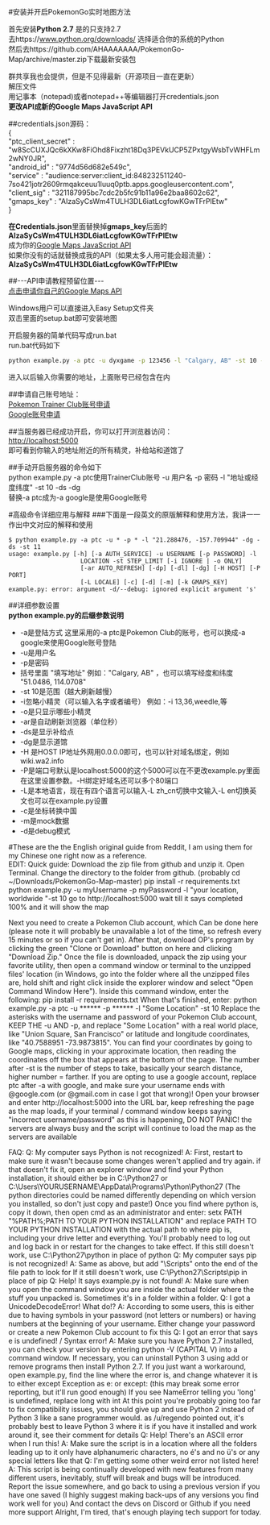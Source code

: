 #安装并开启PokemonGo实时地图方法  

首先安装**Python 2.7** 是的只支持2.7  
去https://www.python.org/downloads/ 选择适合你的系统的Python  
然后去https://github.com/AHAAAAAAA/PokemonGo-Map/archive/master.zip下载最新安装包  

群共享我也会提供，但是不见得最新（开源项目一直在更新）   
解压文件  
用记事本（notepad)或者notepad++等编辑器打开credentials.json  
**更改API成新的Google Maps JavaScript API**  

##credentials.json源码：  
{  
	"ptc_client_secret"	: "w8ScCUXJQc6kXKw8FiOhd8Fixzht18Dq3PEVkUCP5ZPxtgyWsbTvWHFLm2wNY0JR",  
	"android_id"		: "9774d56d682e549c",  
	"service"			:   "audience:server:client_id:848232511240-7so421jotr2609rmqakceuu1luuq0ptb.apps.googleusercontent.com",  
	"client_sig"		: "321187995bc7cdc2b5fc91b11a96e2baa8602c62",  
	"gmaps_key"			: "AIzaSyCsWm4TULH3DL6iatLcgfowKGwTFrPlEtw"  
}  
  
**在Credentials.json**里面替换掉**gmaps_key**后面的**AIzaSyCsWm4TULH3DL6iatLcgfowKGwTFrPlEtw**  
成为你的[Google Maps JavaScript API](https://console.developers.google.com/flows/enableapi?apiid=maps_backend,geocoding_backend,directions_backend,distance_matrix_backend,elevation_backend,places_backend&keyType=CLIENT_SIDE&reusekey=true)  
如果你没有的话就替换成我的API（如果太多人用可能会超流量）：__AIzaSyCsWm4TULH3DL6iatLcgfowKGwTFrPlEtw__  

##---API申请教程预留位置---  
[点击申请你自己的Google Maps API](https://console.developers.google.com/flows/enableapi?apiid=maps_backend,geocoding_backend,directions_backend,distance_matrix_backend,elevation_backend,places_backend&keyType=CLIENT_SIDE&reusekey=true "Google Maps JavaScript API")  

Windows用户可以直接进入Easy Setup文件夹  
双击里面的setup.bat即可安装地图  

开启服务器的简单代码写成run.bat  
run.bat代码如下  
```bat
python example.py -a ptc -u dyxgame -p 123456 -l "Calgary, AB" -st 10 -dp -dg
```
进入以后输入你需要的地址，上面账号已经包含在内  

##申请自己账号地址：  
[Pokemon Trainer Club账号申请](https://club.pokemon.com/us/pokemon-trainer-club/sign-up/)  
[Google账号申请](https://accounts.google.com)

##当服务器已经成功开启，你可以打开浏览器访问：  
[http://localhost:5000](http://localhost:5000)  
即可看到你输入的地址附近的所有精灵，补给站和道馆了  

##手动开启服务器的命令如下  
python example.py -a ptc使用TrainerClub账号 -u 用户名 -p 密码 -l "地址或经度纬度" -st 10 -ds -dg  
替换-a ptc成为-a google是使用Google账号  

#高级命令详细应用与解释
###下面是一段英文的原版解释和使用方法，我讲一一作出中文对应的解释和使用  
```shell
$ python example.py -a ptc -u * -p * -l "21.288476, -157.709944" -dg -ds -st 11
usage: example.py [-h] [-a AUTH_SERVICE] -u USERNAME [-p PASSWORD] -l
                    LOCATION -st STEP_LIMIT [-i IGNORE | -o ONLY]
                    [-ar AUTO_REFRESH] [-dp] [-dl] [-dg] [-H HOST] [-P PORT]
                    [-L LOCALE] [-c] [-d] [-m] [-k GMAPS_KEY]
example.py: error: argument -d/--debug: ignored explicit argument 's'
```
##详细参数设置  
**python example.py的后缀参数说明**  
* -a是登陆方式 这里采用的-a ptc是Pokemon Club的账号，也可以换成-a google来使用Google账号登陆
* -u是用户名 
* -p是密码
* 括号里面 "填写地址" 例如："Calgary, AB" ，也可以填写经度和纬度 "51.0486, 114.0708"
* -st 10是范围（越大刷新越慢）
* -i忽略小精灵（可以输入名字或者编号） 例如：-i 13,36,weedle,等
* -o是只显示哪些小精灵
* -ar是自动刷新浏览器（单位秒）
* -ds是显示补给点 
* -dg是显示道馆 
* -H 是HOST IP地址外网用0.0.0.0即可，也可以针对域名绑定，例如wiki.wa2.info
* -P是端口号默认是localhost:5000的这个5000可以在不更改example.py里面在这里设置参数。-H绑定好域名还可以多个80端口
* -L是本地语言，现在有四个语言可以输入-L zh_cn切换中文输入-L en切换英文也可以在example.py设置
* -c是坐标转换中国
* -m是mock数据
* -d是debug模式



#These are the the English original guide from Reddit, I am using them for my Chinese one right now as a reference.  
EDIT: Quick guide:
Download the zip file from github and unzip it.
Open Terminal.
Change the directory to the folder from github. (probably cd ~/Downloads/PokemonGo-Map-master)
pip install -r requirements.txt
python example.py -u myUsername -p myPassword -l "your location, worldwide "-st 10
go to http://localhost:5000
wait till it says completed 100% and it will show the map



Next you need to create a Pokemon Club account, which Can be done here (please note it will probably be unavailable a lot of the time, so refresh every 15 minutes or so if you can't get in). After that, download OP's program by clicking the green "Clone or Download" button on here and clicking "Download Zip." Once the file is downloaded, unpack the zip using your favorite utility, then open a command window or terminal to the unzipped files' location (in Windows, go into the folder where all the unzipped files are, hold shift and right click inside the explorer window and select "Open Command Window Here"). Inside this command window, enter the following:
pip install -r requirements.txt
When that's finished, enter:
python example.py -a ptc -u ****** -p ****** -l "Some Location" -st 10
Replace the asterisks with the username and password of your Pokemon Club account, KEEP THE -u AND -p, and replace "Some Location" with a real world place, like "Union Square, San Francisco" or latitude and longitude coordinates, like "40.7588951 -73.9873815". You can find your coordinates by going to Google maps, clicking in your approximate location, then reading the coordinates off the box that appears at the bottom of the page. The number after -st is the number of steps to take, basically your search distance, higher number = farther.
If you are opting to use a google account, replace ptc after -a with google, and make sure your username ends with @google.com (or @gmail.com in case I got that wrong)!
Open your browser and enter http://localhost:5000 into the URL bar, keep refreshing the page as the map loads, if your terminal / command window keeps saying "incorrect username/password" as this is happening, DO NOT PANIC! the servers are always busy and the script will continue to load the map as the servers are available



FAQ:
Q: My computer says Python is not recognized!
A: First, restart to make sure it wasn't because some changes weren't applied and try again.
if that doesn't fix it, open an explorer window and find your Python installation, it should either be in C:\Python27 or C:\Users\YOURUSERNAME\AppData\Programs\Python\Python27 (The python directories could be named differently depending on which version you installed, so don't just copy and paste!)
Once you find where python is, copy it down, then open cmd as an administrator and enter:
setx PATH "%PATH%;PATH TO YOUR PYTHON INSTALLATION"
and replace PATH TO YOUR PYTHON INSTALLATION with the actual path to where pip is, including your drive letter and everything. You'll probably need to log out and log back in or restart for the changes to take effect.
If this still doesn't work, use C:\Python27\python in place of python
Q: My computer says pip is not recognized!
A: Same as above, but add "\Scripts" onto the end of the file path to look for
If it still doesn't work, use C:\Python27\Scripts\pip in place of pip
Q: Help! It says example.py is not found!
A: Make sure when you open the command window you are inside the actual folder where the stuff you unpacked is. Sometimes it's in a folder within a folder.
Q: I got a UnicodeDecodeError! What do!?
A: According to some users, this is either due to having symbols in your password (not letters or numbers) or having numbers at the beginning of your username. Either change your password or create a new Pokemon Club account to fix this
Q: I got an error that says e is undefined! / Syntax error!
A: Make sure you have Python 2.7 installed, you can check your version by entering python -V (CAPITAL V) into a command window. If necessary, you can uninstall Python 3 using add or remove programs then install Python 2.7. If you just want a workaround, open example.py, find the line where the error is, and change whatever it is to either except Exception as e: or except: (this may break some error reporting, but it'll run good enough)
If you see NameError telling you 'long' is undefined, replace long with int
At this point you're probably going too far to fix compatibility issues, you should give up and use Python 2 instead of Python 3 like a sane programmer would.
as /u/regendo pointed out, it's probably best to leave Python 3 where it is if you have it installed and work around it, see their comment for details
Q: Help! There's an ASCII error when I run this!
A: Make sure the script is in a location where all the folders leading up to it only have alphanumeric characters, no é's and no ü's or any special letters like that
Q: I'm getting some other weird error not listed here!
A: This script is being continually developed with new features from many different users, inevitably, stuff will break and bugs will be introduced. Report the issue somewhere, and go back to using a previous version if you have one saved (I highly suggest making back-ups of any versions you find work well for you)
And contact the devs on Discord or Github if you need more support
Alright, I'm tired, that's enough playing tech support for today.
